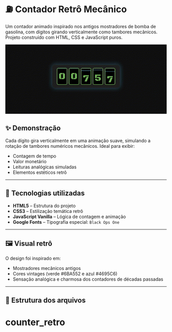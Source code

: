 # ⛽ Contador Retrô Mecânico

Um contador animado inspirado nos antigos mostradores de bomba de gasolina, com dígitos girando verticalmente como tambores mecânicos. Projeto construído com HTML, CSS e JavaScript puros.

![preview](counter.gif) <!-- Substitua por uma imagem ou GIF se quiser -->

## ✨ Demonstração

Cada dígito gira verticalmente em uma animação suave, simulando a rotação de tambores numéricos mecânicos. Ideal para exibir:

- Contagem de tempo
- Valor monetário
- Leituras analógicas simuladas
- Elementos estéticos retrô

---

## 🧱 Tecnologias utilizadas

- **HTML5** – Estrutura do projeto
- **CSS3** – Estilização temática retrô
- **JavaScript Vanilla** – Lógica de contagem e animação
- **Google Fonts** – Tipografia especial: `Black Ops One`

---

## 🖼️ Visual retrô

O design foi inspirado em:

- Mostradores mecânicos antigos
- Cores vintages (verde #6BA552 e azul #4695C6)
- Sensação analógica e charmosa dos contadores de décadas passadas

---

## 📁 Estrutura dos arquivos

# counter_retro

